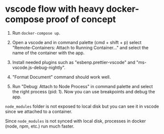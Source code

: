 # vscode flow with heavy docker-compose proof of concept

1. Run `docker-compose up`.

2. Open a vscode and in command palette (cmd + shift + p) select "Remote-Containers: Attach to Running Container..." and select the name of the container with the app.

3. Install needed plugins such as "esbenp.prettier-vscode" and "ms-vscode.js-debug-nightly".

4. "Format Document" command should work well.

5. Run "Debug: Attach to Node Process" in command palette and select the right process (pid: 1). Now you can use breakpoints and debug the app.

`node_modules` folder is not exposed to local disk but you can see it in vscode since we attached to a container.

Since `node_modules` is not synced with local disk, processes in docker (node, npm, etc.) run much faster.
